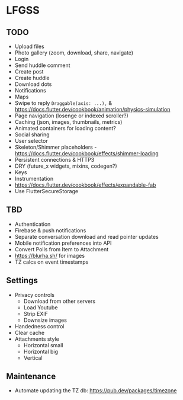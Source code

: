 # LFGSS

## TODO

- Upload files
- Photo gallery (zoom, download, share, navigate)
- Login
- Send huddle comment
- Create post
- Create huddle
- Download dots
- Notifications
- Maps
- Swipe to reply `Draggable(axis: ...),` & https://docs.flutter.dev/cookbook/animation/physics-simulation
- Page navigation (losenge or indexed scroller?)
- Caching (json, images, thumbnails, metrics)
- Animated containers for loading content?
- Social sharing
- User selector
- Skeleton/Shimmer placeholders - https://docs.flutter.dev/cookbook/effects/shimmer-loading
- Persistent connections & HTTP3
- DRY (future_x widgets, mixins, codegen?)
- Keys
- Instrumentation
- https://docs.flutter.dev/cookbook/effects/expandable-fab
- Use FlutterSecureStorage

## TBD

- Authentication
- Firebase & push notifications
- Separate conversation download and read pointer updates
- Mobile notification preferences into API
- Convert Polls from Item to Attachment
- https://blurha.sh/ for images
- TZ calcs on event timestamps

## Settings

- Privacy controls
  - Download from other servers
  - Load Youtube
  - Strip EXIF
  - Downsize images
- Handedness control
- Clear cache
- Attachments style
  - Horizontal small
  - Horizontal big
  - Vertical

## Maintenance

- Automate updating the TZ db: https://pub.dev/packages/timezone
